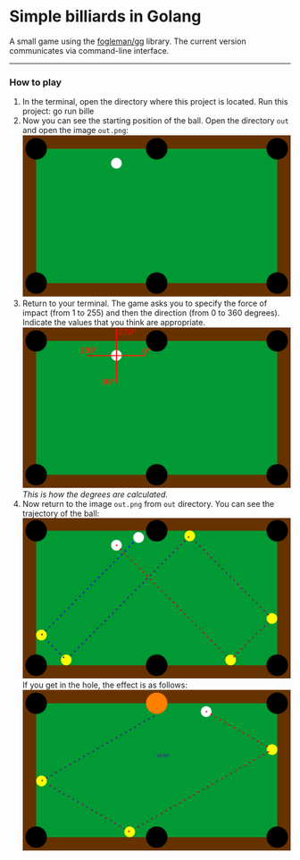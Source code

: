 # Simple billiards in Golang
A small game using the [fogleman/gg](http://github.com/fogleman/gg "github.com/fogleman/gg") library.
The current version communicates via command-line interface.

***
### How to play
1. In the terminal, open the directory where this project is located. Run this project:
        go run bille
2. Now you can see the starting position of the ball. Open the directory `out` and open the image `out.png`:
![start_position.png](https://raw.githubusercontent.com/bukv/bille/develop/images/start_position.png "Start position")
3. Return to your terminal. The game asks you to specify the force of impact (from 1 to 255) and then the direction (from 0 to 360 degrees). Indicate the values that you think are appropriate.
![degrees.png](https://raw.githubusercontent.com/bukv/bille/develop/images/degrees.png "This is how the degrees are calculated")
*This is how the degrees are calculated.*
4. Now return to the image `out.png` from `out` directory. You can see the trajectory of the ball:
![final_1.png](https://raw.githubusercontent.com/bukv/bille/develop/images/final_1.png "Final_1")
If you get in the hole, the effect is as follows:
![final_2.png](https://raw.githubusercontent.com/bukv/bille/develop/images/final_2.png "Final_2")